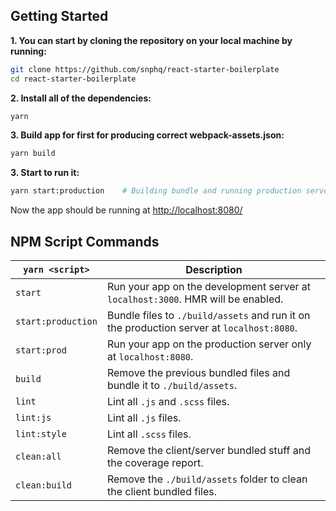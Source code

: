 ## Getting Started

**1. You can start by cloning the repository on your local machine by running:**

```bash
git clone https://github.com/snphq/react-starter-boilerplate
cd react-starter-boilerplate
```

**2. Install all of the dependencies:**

```bash
yarn
```

**3. Build app for first for producing correct webpack-assets.json:**

```bash
yarn build
```

**3. Start to run it:**

```bash
yarn start:production    # Building bundle and running production server
```

Now the app should be running at [http://localhost:8080/](http://localhost:8080/)


## NPM Script Commands

`yarn <script>`|Description
------------------|-----------
`start`|Run your app on the development server at `localhost:3000`. HMR will be enabled.
`start:production`|Bundle files to `./build/assets` and run it on the production server at `localhost:8080`.
`start:prod`|Run your app on the production server only at `localhost:8080`.
`build`|Remove the previous bundled files and bundle it to `./build/assets`.
`lint`|Lint all `.js` and `.scss` files.
`lint:js`|Lint all `.js` files.
`lint:style`|Lint all `.scss` files.
`clean:all`|Remove the client/server bundled stuff and the coverage report.
`clean:build`|Remove the `./build/assets` folder to clean the client bundled files.
